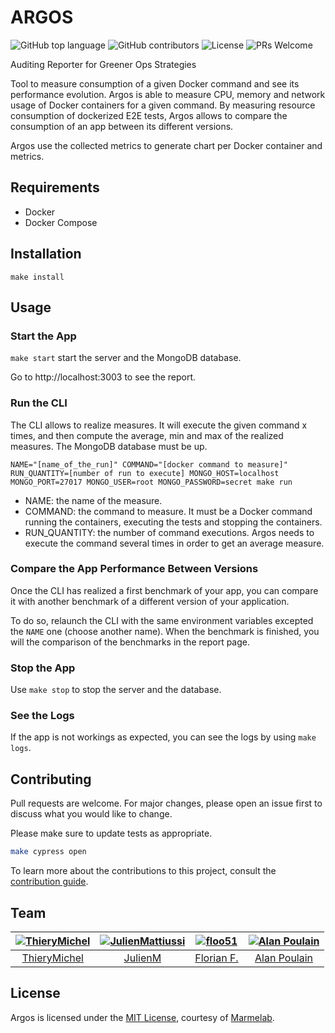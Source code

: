 # ARGOS

 ![GitHub top language](https://img.shields.io/github/languages/top/marmelab/argos.svg) ![GitHub contributors](https://img.shields.io/github/contributors/marmelab/argos.svg) ![License](https://img.shields.io/github/license/marmelab/argos.svg) ![PRs Welcome](https://img.shields.io/badge/PRs-welcome-brightgreen.svg)

Auditing Reporter for Greener Ops Strategies

Tool to measure consumption of a given Docker command and see its performance evolution.
Argos is able to measure CPU, memory and network usage of Docker containers for a given command.
By measuring resource consumption of dockerized E2E tests, Argos allows to compare the consumption of an app between its different versions.

Argos use the collected metrics to generate chart per Docker container and metrics.

## Requirements

- Docker
- Docker Compose

## Installation

`make install`

## Usage

### Start the App

`make start` start the server and the MongoDB database.

Go to http://localhost:3003 to see the report.

### Run the CLI

The CLI allows to realize measures. It will execute the given command x times, and then compute the average, min and max of the realized measures.
The MongoDB database must be up.

`NAME="[name_of_the_run]" COMMAND="[docker command to measure]" RUN_QUANTITY=[number of run to execute] MONGO_HOST=localhost MONGO_PORT=27017 MONGO_USER=root MONGO_PASSWORD=secret make run`

- NAME: the name of the measure.
- COMMAND: the command to measure. It must be a Docker command running the containers, executing the tests and stopping the containers.
- RUN_QUANTITY: the number of command executions. Argos needs to execute the command several times in order to get an average measure.

### Compare the App Performance Between Versions

Once the CLI has realized a first benchmark of your app, you can compare it with another benchmark of a different version of your application.

To do so, relaunch the CLI with the same environment variables excepted the `NAME` one (choose another name). When the benchmark is finished, you will the comparison of the benchmarks in the report page.

### Stop the App

Use `make stop` to stop the server and the database.

### See the Logs

If the app is not workings as expected, you can see the logs by using `make logs`.

## Contributing

Pull requests are welcome. For major changes, please open an issue first to discuss what you would like to change.

Please make sure to update tests as appropriate.

```bash
make cypress open
```

To learn more about the contributions to this project, consult the [contribution guide](/.github/CONTRIBUTING.md).

## Team

[![ThieryMichel](https://avatars3.githubusercontent.com/u/4034399?s=96&amp;v=4)](https://github.com/ThieryMichel) | [![JulienMattiussi](https://avatars2.githubusercontent.com/u/39904906?s=96&amp;v=4)](https://github.com/JulienMattiussi) | [![floo51](https://avatars3.githubusercontent.com/u/2562270?s=96&amp;v=4)](https://github.com/floo51)| [![Alan Poulain](https://avatars3.githubusercontent.com/u/10920253?s=96&u=936bd5325071ddb7fa1123b4b1eab1f737d282b1&v=4)](https://github.com/alanpoulain)
:---:|:---:|:---:|:---:
[ThieryMichel](https://github.com/ThieryMichel) | [JulienM](https://github.com/JulienMattiussi) | [Florian F.](https://github.com/floo51) | [Alan Poulain](https://github.com/alanpoulain)

## License

Argos is licensed under the [MIT License](LICENSE), courtesy of [Marmelab](http://marmelab.com).
